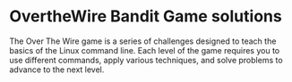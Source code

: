 # OvertheWire Bandit Game solutions

The Over The Wire game is a series of challenges designed to teach the basics of the Linux command line. Each level of the game requires you to use different commands, apply various techniques, and solve problems to advance to the next level. 